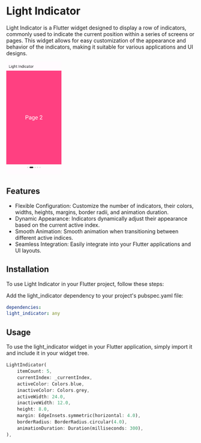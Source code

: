 # Light Indicator

Light Indicator is a Flutter widget designed to display a row of indicators, commonly used to indicate the current position within a series of screens or pages. This widget allows for easy customization of the appearance and behavior of the indicators, making it suitable for various applications and UI designs.

<img height="300" src="https://raw.githubusercontent.com/Anees7757/light_indicator/master/assets/images/img1.png" alt=""/>


## Features
- Flexible Configuration: Customize the number of indicators, their colors, widths, heights, margins, border radii, and animation duration.
- Dynamic Appearance: Indicators dynamically adjust their appearance based on the current active index.
- Smooth Animation: Smooth animation when transitioning between different active indices.
- Seamless Integration: Easily integrate into your Flutter applications and UI layouts.

## Installation
To use Light Indicator in your Flutter project, follow these steps:

Add the light_indicator dependency to your project's pubspec.yaml file:
```yaml
dependencies:
light_indicator: any
```

## Usage
To use the light_indicator widget in your Flutter application, simply import it and include it in your widget tree.

```dart
LightIndicator(
    itemCount: 5,
    currentIndex: _currentIndex,
    activeColor: Colors.blue,
    inactiveColor: Colors.grey,
    activeWidth: 24.0,
    inactiveWidth: 12.0,
    height: 8.0,
    margin: EdgeInsets.symmetric(horizontal: 4.0),
    borderRadius: BorderRadius.circular(4.0),
    animationDuration: Duration(milliseconds: 300),
),
```